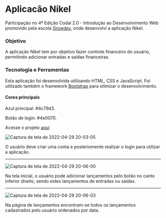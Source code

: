 # Aplicacão Nikel

Participação no 4ª Edição Codaí 2.0 - Introdução ao Desenvolvimento Web promovido pela escola [Growdev](https://www.growdev.com.br/), onde desenvolvi a aplicação Nikel.

### Objetivo

A aplicação Nikel tem por objetivo fazer controle financeiro do usuário, permitindo adicionar entradas e saídas financeiras.

### Tecnologia e Ferramentas

Esta aplicação foi desenvolvida utilizando HTML, CSS e JavaScript. Foi utilizado também o framework [Bootstrap](https://getbootstrap.com/) para otimizar o desenvolvimento.

#### Cores principais

Azul principal: #4c79d3.

Botão de login: #4e0070.

Acesse o projeto [aqui](https://larissaperinoto.github.io/AplicacaoNikel/)

![Captura de tela de 2022-04-29 20-03-05](https://user-images.githubusercontent.com/98956659/166034314-a09d7a14-5302-4252-8d06-eb7485f9dfd2.png)

O usuário deve criar uma conta e posteriomente realizar o login para utilizar a aplicação.

---
![Captura de tela de 2022-04-29 20-06-00](https://user-images.githubusercontent.com/98956659/166035409-b7537d9c-07b4-437f-bf4c-83ef7408b10b.png)

Na tela inicial, o usuário pode adicionar lançamentos pelo botão no canto inferior direito, sendo estes lançamentos de entradas ou saídas.

---
![Captura de tela de 2022-04-29 20-06-03](https://user-images.githubusercontent.com/98956659/166030807-6a8c6415-7743-4ce8-a592-c67be893371a.png)

Na página de lançamentos encontram-se todos os lançamentos cadastrados pelo usuário ordenados por data.
